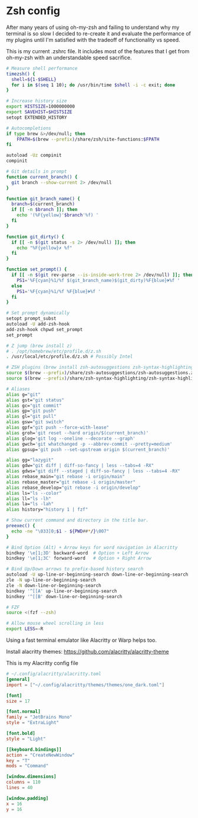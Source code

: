 # Zsh config

After many years of using oh-my-zsh and failing to understand why my terminal is
so slow I decided to re-create it and evaluate the performance of my plugins
until I'm satisfied with the tradeoff of functionality vs speed.

This is my current .zshrc file. It includes most of the features that I get from
oh-my-zsh with an understandable speed sacrifice.

```bash
# Measure shell performance
timezsh() {
  shell=${1-$SHELL}
  for i in $(seq 1 10); do /usr/bin/time $shell -i -c exit; done
}

# Increase history size
export HISTSIZE=1000000000
export SAVEHIST=$HISTSIZE
setopt EXTENDED_HISTORY

# Autocompletions
if type brew &>/dev/null; then
    FPATH=$(brew --prefix)/share/zsh/site-functions:$FPATH
fi

autoload -Uz compinit
compinit

# Git details in prompt
function current_branch() {
  git branch --show-current 2> /dev/null
}

function git_branch_name() {
  branch=$(current_branch)
  if [[ -n $branch ]]; then
    echo '(%F{yellow}'$branch'%f) '
  fi
}

function git_dirty() {
  if [[ -n $(git status -s 2> /dev/null) ]]; then
    echo "%F{yellow}✗ %f"
  fi
}

function set_prompt() {
  if [[ -n $(git rev-parse --is-inside-work-tree 2> /dev/null) ]]; then
    PS1='%F{cyan}%1/%f $(git_branch_name)$(git_dirty)%F{blue}⏵%f '
  else
    PS1='%F{cyan}%1/%f %F{blue}⏵%f '
  fi
}

# Set prompt dynamically
setopt prompt_subst
autoload -U add-zsh-hook
add-zsh-hook chpwd set_prompt
set_prompt

# Z jump (brew install z)
# . /opt/homebrew/etc/profile.d/z.sh
. /usr/local/etc/profile.d/z.sh # Possibly Intel

# ZSH plugins (brew install zsh-autosuggestions zsh-syntax-highlighting)
source $(brew --prefix)/share/zsh-autosuggestions/zsh-autosuggestions.zsh
source $(brew --prefix)/share/zsh-syntax-highlighting/zsh-syntax-highlighting.zsh

# Aliases
alias g="git"
alias gst="git status"
alias gc="git commit"
alias gp="git push"
alias gl="git pull"
alias gsw="git switch"
alias gpf="git push --force-with-lease"
alias groh='git reset --hard origin/$(current_branch)'
alias glog='git log --oneline --decorate --graph'
alias gwch='git whatchanged -p --abbrev-commit --pretty=medium'
alias gpsup='git push --set-upstream origin $(current_branch)'

alias gg="lazygit"
alias gdw="git diff | diff-so-fancy | less --tabs=4 -RX"
alias gdws="git diff --staged | diff-so-fancy | less --tabs=4 -RX"
alias rebase_main="git rebase -i origin/main"
alias rebase_master="git rebase -i origin/master"
alias rebase_develop="git rebase -i origin/develop"
alias ls="ls --color"
alias ll="ls -lh"
alias la="ls -lah"
alias history="history 1 | fzf"

# Show current command and directory in the title bar.
preexec() {
  echo -ne "\033]0;$1 - ${PWD##*/}\007"
}

# Bind Option (Alt) + Arrow keys for word navigation in Alacritty
bindkey '\e[1;3D' backward-word  # Option + Left Arrow
bindkey '\e[1;3C' forward-word   # Option + Right Arrow

# Bind Up/Down arrows to prefix-based history search
autoload -U up-line-or-beginning-search down-line-or-beginning-search
zle -N up-line-or-beginning-search
zle -N down-line-or-beginning-search
bindkey '^[[A' up-line-or-beginning-search
bindkey '^[[B' down-line-or-beginning-search

# FZF
source <(fzf --zsh)

# Allow mouse wheel scrolling in less
export LESS=-R
```

Using a fast terminal emulator like Alacritty or Warp helps too.

Install alacritty themes:
https://github.com/alacritty/alacritty-theme

This is my Alacritty config file
```toml
# ~/.config/alacritty/alacritty.toml
[general]
import = ["~/.config/alacritty/themes/themes/one_dark.toml"]

[font]
size = 17

[font.normal]
family = "JetBrains Mono"
style = "ExtraLight"

[font.bold]
style = "Light"

[[keyboard.bindings]]
action = "CreateNewWindow"
key = "T"
mods = "Command"

[window.dimensions]
columns = 110
lines = 40

[window.padding]
x = 16
y = 16
```
